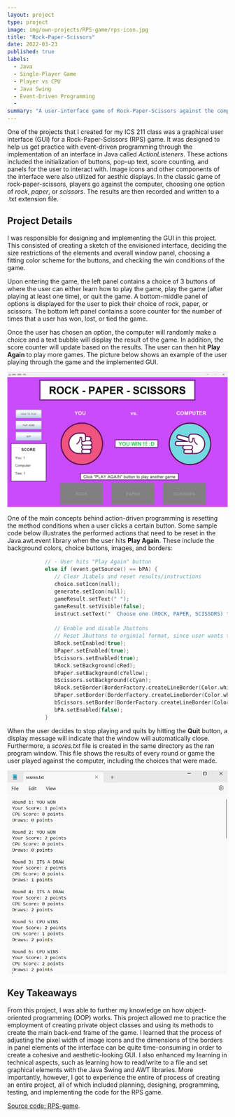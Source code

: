 ```yaml
---
layout: project
type: project
image: img/own-projects/RPS-game/rps-icon.jpg
title: "Rock-Paper-Scissors"
date: 2022-03-23
published: true
labels:
  - Java
  - Single-Player Game
  - Player vs CPU
  - Java Swing
  - Event-Driven Programming
  - 
summary: "A user-interface game of Rock-Paper-Scissors against the computer in Java for my ICS 211 course. Java AWT and Java Swing libraries were used for the creation of graphical elements. Action listeners were also implemented for event-driven programming for the graphical user interface (GUI)."
---
```


One of the projects that I created for my ICS 211 class was a graphical user interface (GUI) for a Rock-Paper-Scissors (RPS) game. It was designed to help us get practice with event-driven programming through the implementation of an interface in Java called _ActionListeners_. These actions included the initialization of buttons, pop-up text, score counting, and panels for the user to interact with. Image icons and other components of the interface were also utilized for aesthic displays. In the classic game of rock-paper-scissors, players go against the computer, choosing one option of _rock_, _paper_, or _scissors_. The results are then recorded and written to a .txt extension file.

## Project Details

I was responsible for designing and implementing the GUI in this project. This consisted of creating a sketch of the envisioned interface, deciding the size restrictions of the elements and overall window panel, choosing a fitting color scheme for the buttons, and checking the win conditions of the game. 

Upon entering the game, the left panel contains a choice of 3 buttons of where the user can either learn how to play the game, play the game (after playing at least one time), or quit the game. A bottom-middle panel of options is displayed for the user to pick their choice of rock, paper, or scissors. The bottom left panel contains a score counter for the number of times that a user has won, lost, or tied the game. 

Once the user has chosen an option, the computer will randomly make a choice and a text bubble will display the result of the game. In addition, the score counter will update based on the results. The user can then hit **Play Again** to play more games. The picture below shows an example of the user playing through the game and the implemented GUI.

<img class="img-fluid" src="../img/own-projects/RPS-game/rps_game.png">

One of the main concepts behind action-driven programming is resetting the method conditions when a user clicks a certain button. Some sample code below illustrates the performed actions that need to be reset in the Java.awt.event library when the user hits **Play Again**. These include the background colors, choice buttons, images, and borders:

```cpp
            // - User hits "Play Again" button
            else if (event.getSource() == bPA) {
               // Clear JLabels and reset results/instructions
               choice.setIcon(null);
               generate.setIcon(null);
               gameResult.setText(" ");
               gameResult.setVisible(false);
               instruct.setText("  Choose one (ROCK, PAPER, SCISSORS) to play  ");
               
               // Enable and disable Jbuttons
               // Reset Jbuttons to orginial format, since user wants to play another game
               bRock.setEnabled(true);
               bPaper.setEnabled(true);
               bScissors.setEnabled(true);
               bRock.setBackground(cRed);
               bPaper.setBackground(cYellow);
               bScissors.setBackground(cCyan);
               bRock.setBorder(BorderFactory.createLineBorder(Color.white, 5, true));
               bPaper.setBorder(BorderFactory.createLineBorder(Color.white, 5, true));
               bScissors.setBorder(BorderFactory.createLineBorder(Color.white, 5, true));
               bPA.setEnabled(false);
            }
```
When the user decides to stop playing and quits by hitting the **Quit** button, a display message will indicate that the window will automatically close. Furthermore, a _scores.txt_ file is created in the same directory as the ran program window. This file shows the results of every round or game the user played against the computer, including the choices that were made. 

<img class="img-fluid" src="../img/own-projects/RPS-game/scores_txt.png">

## Key Takeaways

From this project, I was able to further my knowledge on how object-oriented programming (OOP) works. This project allowed me to practice the employment of creating private object classes and using its methods to create the main back-end frame of the game. I learned that the process of adjusting the pixel width of image icons and the dimensions of the borders in panel elements of the interface can be quite time-consuming in order to create a cohesive and aesthetic-looking GUI. I also enhanced my learning in technical aspects, such as learning how to read/write to a file and set graphical elements with the Java Swing and AWT libraries. More importantly, however, I got to experience the entire of process of creating an entire project, all of which included planning, designing, programming, testing, and implementing the code for the RPS game.

[Source code: RPS-game](https://github.com/jpinera/RPS-game).
